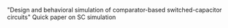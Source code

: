 "Design and behavioral simulation of comparator-based switched-capacitor
circuits" Quick paper on SC simulation
